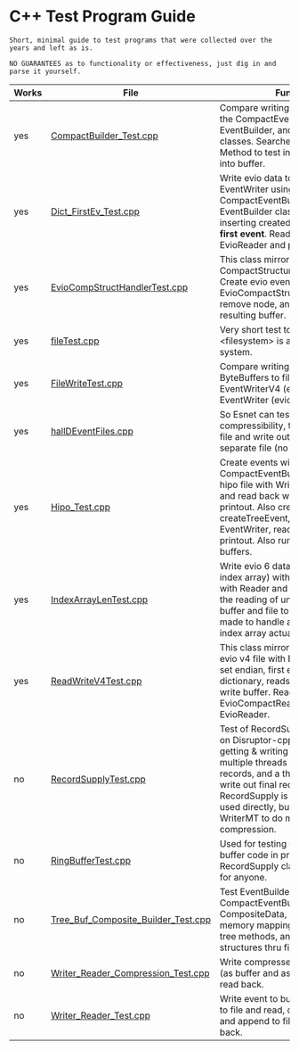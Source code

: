 
# **C++ Test Program Guide**

    Short, minimal guide to test programs that were collected over the years and left as is.
    
    NO GUARANTEES as to functionality or effectiveness, just dig in and parse it yourself.

| Works | File                                                                       | Function                                                                                                                                                                                                                                                                                                                                                 |
|-------|----------------------------------------------------------------------------|----------------------------------------------------------------------------------------------------------------------------------------------------------------------------------------------------------------------------------------------------------------------------------------------------------------------------------------------------------|
| yes   | [CompactBuilder_Test.cpp](CompactBuilder_Test.cpp)                         | Compare writing evio data using the CompactEventBuilder, EventBuilder, and EvioEvent tree classes. Searches evio buffer. Method to test inserting EvioNode into buffer.                                                                                                                                                                                  |
| yes   | [Dict_FirstEv_Test.cpp](Dict_FirstEv_Test.cpp)                             | Write evio data to file with EventWriter using the CompactEventBuilder and EventBuilder classes while inserting created dictionary and **first event**. Read files using EvioReader and print out.                                                                                                                                                       |
| yes   | [EvioCompStructHandlerTest.cpp](EvioCompStructHandlerTest.cpp)             | This class mirrors CompactStructureHandlerTest.java. Create evio event buffer, put into EvioCompactStructureHandler, remove node, and examine resulting buffer.                                                                                                                                                                                          |
| yes   | [fileTest.cpp](fileTest.cpp)                                               | Very short test to see if #include \<filesystem\> is available on this system.                                                                                                                                                                                                                                                                           |
| yes   | [FileWriteTest.cpp](FileWriteTest.cpp)                                     | Compare writing same events as ByteBuffers to file with EventWriterV4 (evio 4) and EventWriter (evio 6).                                                                                                                                                                                                                                                 |
| yes   | [hallDEventFiles.cpp](hallDEventFiles.cpp)                                 | So Esnet can test data compressibility, take a hall D data file and write out each event into a separate file (no record structure).                                                                                                                                                                                                                     |
| yes   | [Hipo_Test.cpp](Hipo_Test.cpp)                                             | Create events with CompactEventBuilder, write into hipo file with Writer or WriterMT and read back with Reader, printout. Also create events with createTreeEvent, write with EventWriter, read with EvioReader, printout. Also run similar tests on buffers.                                                                                            |
| yes   | [IndexArrayLenTest.cpp](IndexArrayLenTest.cpp)                             | Write evio 6 data (zero-length index array) with fwrite, read back with Reader and print. Used to test the reading of uncompressed evio buffer and file to see if changes made to handle a zero-length index array actually worked.                                                                                                                      |                                                                                      |
| yes   | [ReadWriteV4Test.cpp](ReadWriteV4Test.cpp)                                 | This class mirrored in Java. Writes evio v4 file with EventWriterV4 with set endian, first event and dictionary, reads back. Routine to write buffer. Reads back with EvioCompactReader and EvioReader.                                                                                                                                                  |
| no    | [RecordSupplyTest.cpp](RecordSupplyTest.cpp)                               | Test of RecordSupply class (based on Disruptor-cpp) with one thread getting & writing into record, multiple threads compressing records, and a thread to get and write out final record. RecordSupply is **NOT** meant to be used directly, but is used in WriterMT to do multithreaded compression.                                                     |
| no    | [RingBufferTest.cpp](RingBufferTest.cpp)                                   | Used for testing C++ based ring buffer code in prep for creating RecordSupply class. **NOT** useful for anyone.                                                                                                                                                                                                                                          |
| no    | [Tree_Buf_Composite_Builder_Test.cpp](Tree_Buf_Composite_Builder_Test.cpp) | Test EventBuilder, CompactEventBuilder, CompositeData, ByteBuffer (with memory mapping), BaseStructure's tree methods, and finding structures thru filters and listeners.                                                                                                                                                                                |
| no    | [Writer_Reader_Compression_Test.cpp](Writer_Reader_Compression_Test.cpp)   | Write compressed evio data to file (as buffer and as EvioEvents) and read back.                                                                                                                                                                                                                                                                          |
| no    | [Writer_Reader_Test.cpp](Writer_Reader_Test.cpp)                           | Write event to buf and read, write to file and read, create 2nd event and append to file, read all events back.                                                                                                                                                                                                                                          |
 


